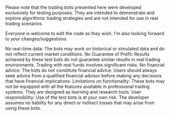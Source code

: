 Please note that the trading bots presented here were developed exclusively for testing purposes. They are intended to demonstrate and explore algorithmic trading strategies and are not intended for use in real trading scenarios. 

Everyone is welcome to edit the code as they wish. I'm also looking forward to your changes/suggestions

No real-time data: The bots may work on historical or simulated data and do not reflect current market conditions.
No Guarantee of Profit: Results achieved by these test bots do not guarantee similar results in real trading environments. Trading with real funds involves significant risks.
No financial advice: The bots do not constitute financial advice. Users should always seek advice from a qualified financial advisor before making any decisions that have financial implications.
Limitations on functionality: These bots may not be equipped with all the features available in professional trading systems. They are designed as learning and research tools.
User responsibility: Use of the test bots is at your own risk. The developer assumes no liability for any direct or indirect losses that may arise from using these bots.
